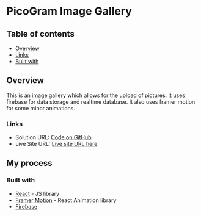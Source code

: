 # PicoGram Image Gallery


## Table of contents

- [Overview](#overview)
- [Links](#links)
- [Built with](#built-with)


## Overview

  This is an image gallery which allows for the upload of pictures. It uses firebase for data storage and realtime database. It also uses framer motion for some minor animations.


### Links

- Solution URL: [Code on GitHub](https://github.com/ikennaezef/picogram-image-gallery/)
- Live Site URL: [Live site URL here](https://picogram-21aac.web.app)

## My process

### Built with

- [React](https://reactjs.org/) - JS library
- [Framer Motion](https://framer.com) - React Animation library
- [Firebase](https://firebase.google.com)


